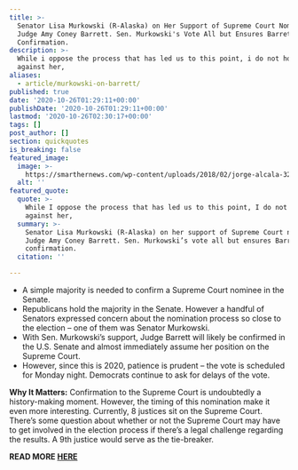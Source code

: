 ```yaml
---
title: >-
  Senator Lisa Murkowski (R-Alaska) on Her Support of Supreme Court Nominee
  Judge Amy Coney Barrett. Sen. Murkowski's Vote All but Ensures Barrett's
  Confirmation.
description: >-
  While i oppose the process that has led us to this point, i do not hold it
  against her,
aliases:
  - article/murkowski-on-barrett/
published: true
date: '2020-10-26T01:29:11+00:00'
publishDate: '2020-10-26T01:29:11+00:00'
lastmod: '2020-10-26T02:30:17+00:00'
tags: []
post_author: []
section: quickquotes
is_breaking: false
featured_image:
  image: >-
    https://smarthernews.com/wp-content/uploads/2018/02/jorge-alcala-325378-1024x755.jpg
  alt: ''
featured_quote:
  quote: >-
    While I oppose the process that has led us to this point, I do not hold it
    against her,
  summary: >-
    Senator Lisa Murkowski (R-Alaska) on her support of Supreme Court nominee
    Judge Amy Coney Barrett. Sen. Murkowski’s vote all but ensures Barrett’s
    confirmation.
  citation: ''

---
```

*   A simple majority is needed to confirm a Supreme Court nominee in the Senate.
*   Republicans hold the majority in the Senate. However a handful of Senators expressed concern about the nomination process so close to the election – one of them was Senator Murkowski.
*   With Sen. Murkowski’s support, Judge Barrett will likely be confirmed in the U.S. Senate and almost immediately assume her position on the Supreme Court.
*   However, since this is 2020, patience is prudent – the vote is scheduled for Monday night. Democrats continue to ask for delays of the vote.

**Why It Matters:** Confirmation to the Supreme Court is undoubtedly a history-making moment. However, the timing of this nomination make it even more interesting. Currently, 8 justices sit on the Supreme Court. There’s some question about whether or not the Supreme Court may have to get involved in the election process if there’s a legal challenge regarding the results. A 9th justice would serve as the tie-breaker.

**READ MORE [HERE](https://www.realclearpolitics.com/articles/2020/10/25/murkowskis_nod_gives_barrett_extra_boost_for_supreme_court_144525.html)**
